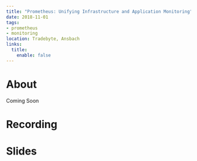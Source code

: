 ```yaml
---
title: "Prometheus: Unifying Infrastructure and Application Monitoring"
date: 2018-11-01
tags:
- prometheus
- monitoring
location: Tradebyte, Ansbach
links:
  title:
    enable: false
---
```

# About

Coming Soon

# Recording

<!-- {{< youtube id="w7Ft2ymGmfc" autoplay="false" >}} -->

# Slides

<!--
{/*
* [PDF]({{< staticRef "assets/presentations/prometheus/slides.pdf" >}})
* [HTML]({{< staticRef "assets/presentations/prometheus/slides.html" >}})
*/}
-->
